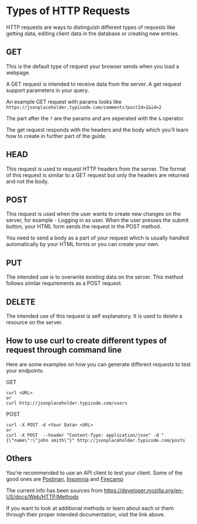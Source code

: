 # Types of HTTP Requests

HTTP requests are ways to distinguish different types of requests like getting data, editing client data in the database or creating new entries.

## GET

This is the default type of request your browser sends when you load a webpage.

A GET request is intended to receive data from the server. A get request support parameters in your query.

An example GET request with params looks like `https://jsonplaceholder.typicode.com/comments?postId=1&id=2`

The part after the `?` are the params and are seperated with the `&` operator.

The get request responds with the headers and the body which you'll learn how to create in further part of the guide.

## HEAD

This request is used to request HTTP headers from the server. The format of this request is similar to a GET request but only the headers are returned and not the body.

## POST

This request is used when the user wants to create new changes on the server, for example - Logging in as user. When the user presses the submit button, your HTML form sends the request in the POST method.

You need to send a body as a part of your request which is usually handled automatically by your HTML forms or you can create your own.

## PUT

The intended use is to overwrite existing data on the server. This method follows similar requirements as a POST request.

## DELETE

The intended use of this request is self explanatory. It is used to delete a resource on the server.

## How to use curl to create different types of request through command line

Here are some examples on how you can generate different requests to test your endpoints.

GET
```shell
curl <URL>
or
curl http://jsonplaceholder.typicode.com/users
```

POST
```shell
curl -X POST -d <Your Data> <URL>
or
curl -X POST  --header "Content-Type: application/json" -d "{\"name\":\"john smith\"}" http://jsonplaceholder.typicode.com/posts
```


## Others

You're recommended to use an API client to test your client. Some of the good ones are [Postman](http://postman.com), [Insomnia](http://insomnia.rest) and [Firecamp](http://firecamp.io)

The current info has been sources from https://developer.mozilla.org/en-US/docs/Web/HTTP/Methods

If you want to look at additional methods or learn about each or them through their proper intended documentation, visit the link above.